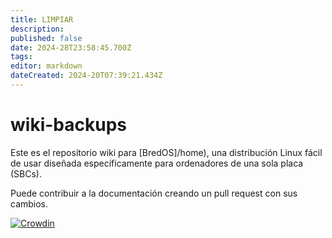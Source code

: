 ```yaml
---
title: LIMPIAR
description:
published: false
date: 2024-28T23:58:45.700Z
tags:
editor: markdown
dateCreated: 2024-20T07:39:21.434Z
---
```


# wiki-backups

Este es el repositorio wiki para [BredOS]/home), una distribución Linux fácil de usar diseñada específicamente para ordenadores de una sola placa (SBCs).

Puede contribuir a la documentación creando un pull request con sus cambios.

[![Crowdin](https://badges.crowdin.net/e/79de63f39f14962a569beb112d22861c/localized.svg)](https://bredos.crowdin.com/wiki)
